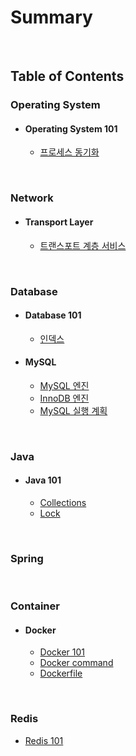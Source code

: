 # Summary

<br>

## Table of Contents

### Operating System

- #### Operating System 101
  - [프로세스 동기화](./os/os%20101/00_process_synchronization.md)

<br>

### Network

- #### Transport Layer
  - [트랜스포트 계층 서비스](./network/transport/00_transport_service.md)

<br>

### Database

- #### Database 101
  - [인덱스](./database/database%20101/00_index.md)

- #### MySQL
  - [MySQL 엔진](./database/mysql/00_MySQL%20엔진%20아키텍처.md)
  - [InnoDB 엔진](./database/mysql/01_InnoDB%20스토리지%20엔진%20아키텍처.md)
  - [MySQL 실행 계획](./database/mysql/02_MySQL%20실행%20계획.md)

<br>

### Java

- #### Java 101
  - [Collections](./java/java%20101/00_collections.md)
  - [Lock](./java/java%20101/01_lock.md)

<br>

### Spring

<br>

### Container

- #### Docker

  - [Docker 101](container/00_docker%20101.md)
  - [Docker command](container/01_docker%20command.md)
  - [Dockerfile](container/docker/02_dockerfile.md)

<br>

### Redis

- [Redis 101](./redis/00_redis_101.md)